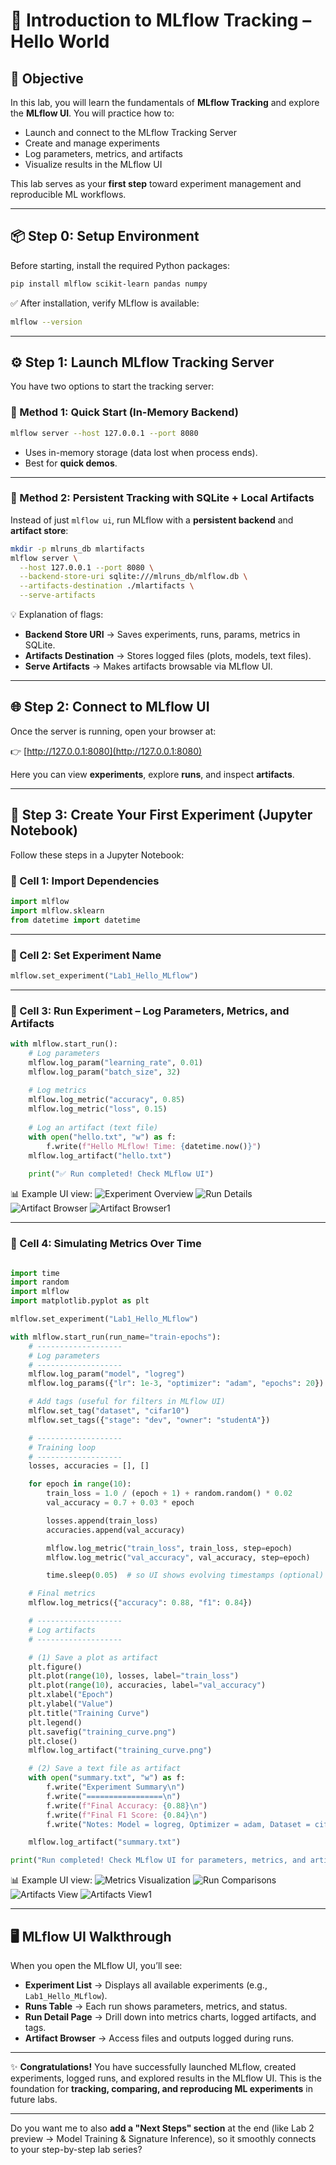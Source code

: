 
# 🚀 Introduction to MLflow Tracking – Hello World

## 🎯 Objective

In this lab, you will learn the fundamentals of **MLflow Tracking** and explore the **MLflow UI**.
You will practice how to:

* Launch and connect to the MLflow Tracking Server
* Create and manage experiments
* Log parameters, metrics, and artifacts
* Visualize results in the MLflow UI

This lab serves as your **first step** toward experiment management and reproducible ML workflows.

---

## 📦 Step 0: Setup Environment

Before starting, install the required Python packages:

```bash
pip install mlflow scikit-learn pandas numpy
```

✅ After installation, verify MLflow is available:

```bash
mlflow --version
```

---

## ⚙️ Step 1: Launch MLflow Tracking Server

You have two options to start the tracking server:

### 🔹 Method 1: Quick Start (In-Memory Backend)

```bash
mlflow server --host 127.0.0.1 --port 8080
```

* Uses in-memory storage (data lost when process ends).
* Best for **quick demos**.

---

### 🔹 Method 2: Persistent Tracking with SQLite + Local Artifacts

Instead of just `mlflow ui`, run MLflow with a **persistent backend** and **artifact store**:

```bash
mkdir -p mlruns_db mlartifacts
mlflow server \
  --host 127.0.0.1 --port 8080 \
  --backend-store-uri sqlite:///mlruns_db/mlflow.db \
  --artifacts-destination ./mlartifacts \
  --serve-artifacts
```

💡 Explanation of flags:

* **Backend Store URI** → Saves experiments, runs, params, metrics in SQLite.
* **Artifacts Destination** → Stores logged files (plots, models, text files).
* **Serve Artifacts** → Makes artifacts browsable via MLflow UI.

---

## 🌐 Step 2: Connect to MLflow UI

Once the server is running, open your browser at:

👉 [http://127.0.0.1:8080](http://127.0.0.1:8080)

Here you can view **experiments**, explore **runs**, and inspect **artifacts**.

---

## 📝 Step 3: Create Your First Experiment (Jupyter Notebook)

Follow these steps in a Jupyter Notebook:

### 🔹 Cell 1: Import Dependencies

```python
import mlflow
import mlflow.sklearn
from datetime import datetime
```

---

### 🔹 Cell 2: Set Experiment Name

```python
mlflow.set_experiment("Lab1_Hello_MLflow")
```

---

### 🔹 Cell 3: Run Experiment – Log Parameters, Metrics, and Artifacts

```python
with mlflow.start_run():
    # Log parameters
    mlflow.log_param("learning_rate", 0.01)
    mlflow.log_param("batch_size", 32)
    
    # Log metrics
    mlflow.log_metric("accuracy", 0.85)
    mlflow.log_metric("loss", 0.15)
    
    # Log an artifact (text file)
    with open("hello.txt", "w") as f:
        f.write(f"Hello MLflow! Time: {datetime.now()}")
    mlflow.log_artifact("hello.txt")
    
    print("✅ Run completed! Check MLflow UI")
```

📊 Example UI view:
![Experiment Overview](./img/1.png)
![Run Details](./img/2.png)
![Artifact Browser](./img/3.png)
![Artifact Browser1](./img/31.png)


---

### 🔹 Cell 4: Simulating Metrics Over Time

```python

import time
import random
import mlflow
import matplotlib.pyplot as plt

mlflow.set_experiment("Lab1_Hello_MLflow")

with mlflow.start_run(run_name="train-epochs"):
    # -------------------
    # Log parameters
    # -------------------
    mlflow.log_param("model", "logreg")
    mlflow.log_params({"lr": 1e-3, "optimizer": "adam", "epochs": 20})

    # Add tags (useful for filters in MLflow UI)
    mlflow.set_tag("dataset", "cifar10")
    mlflow.set_tags({"stage": "dev", "owner": "studentA"})

    # -------------------
    # Training loop
    # -------------------
    losses, accuracies = [], []

    for epoch in range(10):
        train_loss = 1.0 / (epoch + 1) + random.random() * 0.02
        val_accuracy = 0.7 + 0.03 * epoch

        losses.append(train_loss)
        accuracies.append(val_accuracy)

        mlflow.log_metric("train_loss", train_loss, step=epoch)
        mlflow.log_metric("val_accuracy", val_accuracy, step=epoch)

        time.sleep(0.05)  # so UI shows evolving timestamps (optional)

    # Final metrics
    mlflow.log_metrics({"accuracy": 0.88, "f1": 0.84})

    # -------------------
    # Log artifacts
    # -------------------

    # (1) Save a plot as artifact
    plt.figure()
    plt.plot(range(10), losses, label="train_loss")
    plt.plot(range(10), accuracies, label="val_accuracy")
    plt.xlabel("Epoch")
    plt.ylabel("Value")
    plt.title("Training Curve")
    plt.legend()
    plt.savefig("training_curve.png")
    plt.close()
    mlflow.log_artifact("training_curve.png")

    # (2) Save a text file as artifact
    with open("summary.txt", "w") as f:
        f.write("Experiment Summary\n")
        f.write("=================\n")
        f.write(f"Final Accuracy: {0.88}\n")
        f.write(f"Final F1 Score: {0.84}\n")
        f.write("Notes: Model = logreg, Optimizer = adam, Dataset = cifar10\n")

    mlflow.log_artifact("summary.txt")

print("Run completed! Check MLflow UI for parameters, metrics, and artifacts.")

```

📊 Example UI view:
![Metrics Visualization](./img/4x.png)
![Run Comparisons](./img/5x.png)
![Artifacts View](./img/6x.png)
![Artifacts View1](./img/7x.png)


---

## 🖥️ MLflow UI Walkthrough

When you open the MLflow UI, you’ll see:

* **Experiment List** → Displays all available experiments (e.g., `Lab1_Hello_MLflow`).
* **Runs Table** → Each run shows parameters, metrics, and status.
* **Run Detail Page** → Drill down into metrics charts, logged artifacts, and tags.
* **Artifact Browser** → Access files and outputs logged during runs.

---

✨ **Congratulations!**
You have successfully launched MLflow, created experiments, logged runs, and explored results in the MLflow UI. This is the foundation for **tracking, comparing, and reproducing ML experiments** in future labs.

---

Do you want me to also **add a "Next Steps" section** at the end (like Lab 2 preview → Model Training & Signature Inference), so it smoothly connects to your step-by-step lab series?
